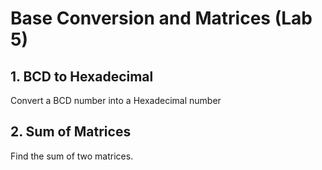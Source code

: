 # Base Conversion and Matrices (Lab 5)

## 1. BCD to Hexadecimal

Convert a BCD number into a Hexadecimal number


## 2. Sum of Matrices

Find the sum of two matrices.
